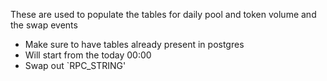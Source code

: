 These are used to populate the tables for daily pool and token volume and the swap events

- Make sure to have tables already present in postgres
- Will start from the today 00:00
- Swap out `RPC_STRING'